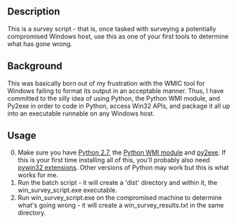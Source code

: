 Description
----
This is a survey script - that is, once tasked with surveying a potentially compromised Windows host, use this as one of your first tools to determine what has gone wrong.

Background
----
This was basically born out of my frustration with the WMIC tool for Windows failing to format its output in an acceptable manner. Thus, I have committed to the silly idea of using Python, the Python WMI module, and Py2exe in order to code in Python, access Win32 APIs, and package it all up into an executable runnable on any Windows host.

Usage
----
0) Make sure you have [Python 2.7](https://www.python.org/download/releases/2.7.6/), the [Python WMI module](https://pypi.python.org/pypi/WMI/1.4.9) and [py2exe](http://www.py2exe.org/). If this is your first time installing all of this, you'll probably also need [pywin32 extensions](http://sourceforge.net/projects/pywin32/files/). Other versions of Python may work but this is what works for me.
1) Run the batch script - it will create a 'dist' directory and within it, the win\_survey\_script.exe executable. 
2) Run win\_survey\_script.exe on the compromised machine to determine what's going wrong - it will create a win\_survey\_results.txt in the same directory.